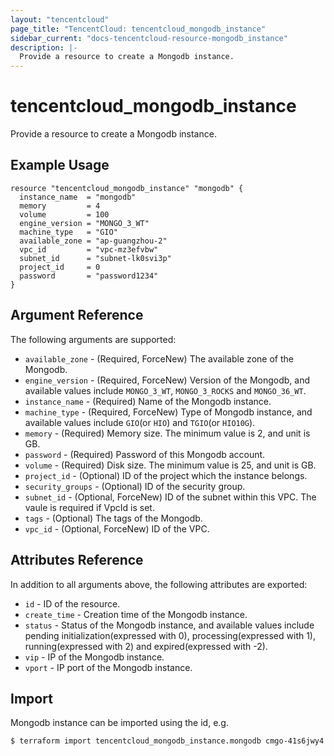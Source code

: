 ```yaml
---
layout: "tencentcloud"
page_title: "TencentCloud: tencentcloud_mongodb_instance"
sidebar_current: "docs-tencentcloud-resource-mongodb_instance"
description: |-
  Provide a resource to create a Mongodb instance.
---
```


# tencentcloud_mongodb_instance

Provide a resource to create a Mongodb instance.

## Example Usage

```hcl
resource "tencentcloud_mongodb_instance" "mongodb" {
  instance_name  = "mongodb"
  memory         = 4
  volume         = 100
  engine_version = "MONGO_3_WT"
  machine_type   = "GIO"
  available_zone = "ap-guangzhou-2"
  vpc_id         = "vpc-mz3efvbw"
  subnet_id      = "subnet-lk0svi3p"
  project_id     = 0
  password       = "password1234"
}
```

## Argument Reference

The following arguments are supported:

* `available_zone` - (Required, ForceNew) The available zone of the Mongodb.
* `engine_version` - (Required, ForceNew) Version of the Mongodb, and available values include `MONGO_3_WT`, `MONGO_3_ROCKS` and `MONGO_36_WT`.
* `instance_name` - (Required) Name of the Mongodb instance.
* `machine_type` - (Required, ForceNew) Type of Mongodb instance, and available values include `GIO`(or `HIO`) and `TGIO`(or `HIO10G`).
* `memory` - (Required) Memory size. The minimum value is 2, and unit is GB.
* `password` - (Required) Password of this Mongodb account.
* `volume` - (Required) Disk size. The minimum value is 25, and unit is GB.
* `project_id` - (Optional) ID of the project which the instance belongs.
* `security_groups` - (Optional) ID of the security group.
* `subnet_id` - (Optional, ForceNew) ID of the subnet within this VPC. The vaule is required if VpcId is set.
* `tags` - (Optional) The tags of the Mongodb.
* `vpc_id` - (Optional, ForceNew) ID of the VPC.

## Attributes Reference

In addition to all arguments above, the following attributes are exported:

* `id` - ID of the resource.
* `create_time` - Creation time of the Mongodb instance.
* `status` - Status of the Mongodb instance, and available values include pending initialization(expressed with 0),  processing(expressed with 1), running(expressed with 2) and expired(expressed with -2).
* `vip` - IP of the Mongodb instance.
* `vport` - IP port of the Mongodb instance.


## Import

Mongodb instance can be imported using the id, e.g.

```
$ terraform import tencentcloud_mongodb_instance.mongodb cmgo-41s6jwy4
```

